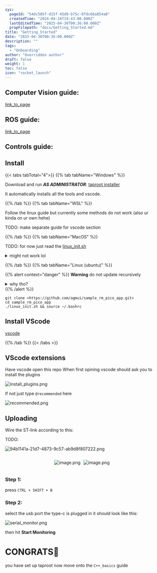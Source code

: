 ```yaml
---
sys:
  pageId: "54dc585f-d15f-45d0-b75c-8fdc66a854a8"
  createdTime: "2024-04-16T19:43:00.000Z"
  lastEditedTime: "2025-04-30T00:36:00.000Z"
  propFilepath: "docs/Getting_Started.md"
title: "Getting_Started"
date: "2025-04-30T00:36:00.000Z"
description: ""
tags:
  - "Onboarding"
author: "Overridden author"
draft: false
weight: 1
toc: false
icon: "rocket_launch"
---
```


## Computer Vision guide:

[link_to_page](86d45bc0-388b-4d26-8848-44f255f73d0e)

## ROS guide:

[link_to_page](3c76c1de-ec8f-46d6-8b0a-294005edc2d5)

## Controls guide:

## Install

{{< tabs tabTotal="4">}}
{{% tab tabName="Windows" %}}

Download and run _**AS ADMINISTRATOR**_: [taproot installer](https://github.com/Thornbots/TeachingFreshies/releases/tag/1.0)

It automatically installs all the tools and vscode.

{{% /tab %}}
{{% tab tabName="WSL" %}}

Follow the linux guide but currently some methods do not work (also ur kinda on ur own hehe)

TODO: make separate guide for vscode section

{{% /tab %}}
{{% tab tabName="MacOS" %}}

TODO: for now just read the [linux_init.sh](https://github.com/agmui/sample_rm_pico_app/blob/main/linux_init.sh)

<details>
<summary>might not work lol</summary>

`brew install libusb pkg-config`

Next install: [vscode](https://code.visualstudio.com/Download)

</details>

{{% /tab %}}
{{% tab tabName="Linux (ubuntu)" %}}

{{% alert context="danger" %}}
**Warning** do not update recursively
<details>
<summary>why tho?</summary>
There are some submodules that may go on for a while (like tinyusb) and I highly
recommend you don't need to get them.
If you want to see what submodules I update just look in `linux_init.sh`
</details>
{{% /alert %}}

```shell
git clone <https://github.com/agmui/sample_rm_pico_app.git>
cd sample_rm_pico_app
./linux_init.sh && source ~/.bashrc
```

## Install VScode

[vscode](https://code.visualstudio.com/Download)

{{% /tab %}}
{{< /tabs >}}

## VScode extensions

Have vscode open this repo
When first opining vscode should ask you to install the plugins

![install_plugins.png](https://prod-files-secure.s3.us-west-2.amazonaws.com/d518164a-d88e-44d1-a4ee-3adb3bd8bce0/89bd30f0-1825-4e77-867b-0a41ce370880/install_plugins.png?X-Amz-Algorithm=AWS4-HMAC-SHA256&X-Amz-Content-Sha256=UNSIGNED-PAYLOAD&X-Amz-Credential=ASIAZI2LB466VN3ZEIV5%2F20250518%2Fus-west-2%2Fs3%2Faws4_request&X-Amz-Date=20250518T033834Z&X-Amz-Expires=3600&X-Amz-Security-Token=IQoJb3JpZ2luX2VjELL%2F%2F%2F%2F%2F%2F%2F%2F%2F%2FwEaCXVzLXdlc3QtMiJGMEQCIEzC%2BVEY81WtN9BK3CSmSusAOG8k9HjNOKfX7DxlmY4YAiBidnFrgXALqvofFnV9TGR8lXk6qrnfbgWez%2B3I%2B%2FRNHCr%2FAwhrEAAaDDYzNzQyMzE4MzgwNSIMVOX%2BrK9UsvA%2FGVEDKtwD68H5p196DueWSHxqZWGXSQkC9qLa0IdfthZ1wSw%2BYlwybGFWa83JSHc3pSuV7cjqa6dkFuvAQs4G6o7wjCGHwu2aBd6nk2aCWoacHuwM04ZpaCyFivoOmjweMBeNoy7WWd3Uc6Xw9hUDl3LyGEsQLF4pUbh5TzwasBYJJGdPfk6W1nnlZ2OMFjMMEJhU0YpTe8B4tE6nQRisF0d832X9isDpX65qwSbFFBFd2qQl%2FkOark%2BPZBJS8Bex8QHGM9UsjFrneCfpztYPFXXvFycjgFIqdEoqcg03tVafoSTE0LpLlM5eXO4GdqD1BgVy1gFl2rN0lgG2jTjqsOSen42r6YQlv8G4NNE5ISwCUjVESNg7%2BTjAL8C%2BtHu4KOV4hRL33%2Bq60%2Bi9IOJ9JUWPc6T4ztZYoqE7DQ2ClZPFLh1g4QLnhytFNWJ06NpB6Feey8vatMHi7JGSRW7Py3Uuh4DrB3t%2FQ2IEoJD1iBEvXTfGmk3OBmoJbFNb%2FXr%2FVP%2F6NdUdUVfIfHIV2iFXj6JmmSegoZJaG5iD3qcvjZREbTdKKSLNVxq%2BlxJgyuVF4qRbgMGbhJoS28GaZ1wSTUWh%2FgPGsX9NAMRFrPg8e5Hd8k%2Fd9cHI8hwq%2F0sz16Sr0zUw%2B%2FikwQY6pgEPRhdATp54mWWMB5YlLQsHgk%2BJ98aSraif%2FthU2rJdWonuEYdPKkJXBWVvrqM%2F1%2B4tJS9mU1Y7vP8IIIX3t%2Flftu%2Bzr5EDqIvrNR8QzGnfGRDWT4KekIYQceRmQHft5jNOcdWqFVTaW0OR5ll29f%2Bx9DmjZM%2Bku1KIuo0DiRObZeprhGUrBbVwB%2FSGTYpyfvvc2VqdjSaA4G3nYq09DhbGueWOziOE&X-Amz-Signature=c80da453e38e795f16a28520f4698300647d0bdc1870dd67883d3b4af2161d15&X-Amz-SignedHeaders=host&x-id=GetObject)

If not just type `@recommended` here  

![recommended.png](https://prod-files-secure.s3.us-west-2.amazonaws.com/d518164a-d88e-44d1-a4ee-3adb3bd8bce0/61e661e9-5d85-4dfc-be0d-8d2097a5e793/recommended.png?X-Amz-Algorithm=AWS4-HMAC-SHA256&X-Amz-Content-Sha256=UNSIGNED-PAYLOAD&X-Amz-Credential=ASIAZI2LB466VN3ZEIV5%2F20250518%2Fus-west-2%2Fs3%2Faws4_request&X-Amz-Date=20250518T033834Z&X-Amz-Expires=3600&X-Amz-Security-Token=IQoJb3JpZ2luX2VjELL%2F%2F%2F%2F%2F%2F%2F%2F%2F%2FwEaCXVzLXdlc3QtMiJGMEQCIEzC%2BVEY81WtN9BK3CSmSusAOG8k9HjNOKfX7DxlmY4YAiBidnFrgXALqvofFnV9TGR8lXk6qrnfbgWez%2B3I%2B%2FRNHCr%2FAwhrEAAaDDYzNzQyMzE4MzgwNSIMVOX%2BrK9UsvA%2FGVEDKtwD68H5p196DueWSHxqZWGXSQkC9qLa0IdfthZ1wSw%2BYlwybGFWa83JSHc3pSuV7cjqa6dkFuvAQs4G6o7wjCGHwu2aBd6nk2aCWoacHuwM04ZpaCyFivoOmjweMBeNoy7WWd3Uc6Xw9hUDl3LyGEsQLF4pUbh5TzwasBYJJGdPfk6W1nnlZ2OMFjMMEJhU0YpTe8B4tE6nQRisF0d832X9isDpX65qwSbFFBFd2qQl%2FkOark%2BPZBJS8Bex8QHGM9UsjFrneCfpztYPFXXvFycjgFIqdEoqcg03tVafoSTE0LpLlM5eXO4GdqD1BgVy1gFl2rN0lgG2jTjqsOSen42r6YQlv8G4NNE5ISwCUjVESNg7%2BTjAL8C%2BtHu4KOV4hRL33%2Bq60%2Bi9IOJ9JUWPc6T4ztZYoqE7DQ2ClZPFLh1g4QLnhytFNWJ06NpB6Feey8vatMHi7JGSRW7Py3Uuh4DrB3t%2FQ2IEoJD1iBEvXTfGmk3OBmoJbFNb%2FXr%2FVP%2F6NdUdUVfIfHIV2iFXj6JmmSegoZJaG5iD3qcvjZREbTdKKSLNVxq%2BlxJgyuVF4qRbgMGbhJoS28GaZ1wSTUWh%2FgPGsX9NAMRFrPg8e5Hd8k%2Fd9cHI8hwq%2F0sz16Sr0zUw%2B%2FikwQY6pgEPRhdATp54mWWMB5YlLQsHgk%2BJ98aSraif%2FthU2rJdWonuEYdPKkJXBWVvrqM%2F1%2B4tJS9mU1Y7vP8IIIX3t%2Flftu%2Bzr5EDqIvrNR8QzGnfGRDWT4KekIYQceRmQHft5jNOcdWqFVTaW0OR5ll29f%2Bx9DmjZM%2Bku1KIuo0DiRObZeprhGUrBbVwB%2FSGTYpyfvvc2VqdjSaA4G3nYq09DhbGueWOziOE&X-Amz-Signature=4588002dae35080cb90abae08e2bc5af8db4d1f5dd6a49af8193a386111a050c&X-Amz-SignedHeaders=host&x-id=GetObject)

## Uploading

Wire the ST-link according to this:

TODO:

![94b1141a-21d7-4873-9c57-ab9d8f807222.png](https://prod-files-secure.s3.us-west-2.amazonaws.com/d518164a-d88e-44d1-a4ee-3adb3bd8bce0/e5fad17d-ab82-4300-9f4c-505ab4b1202c/94b1141a-21d7-4873-9c57-ab9d8f807222.png?X-Amz-Algorithm=AWS4-HMAC-SHA256&X-Amz-Content-Sha256=UNSIGNED-PAYLOAD&X-Amz-Credential=ASIAZI2LB466VN3ZEIV5%2F20250518%2Fus-west-2%2Fs3%2Faws4_request&X-Amz-Date=20250518T033834Z&X-Amz-Expires=3600&X-Amz-Security-Token=IQoJb3JpZ2luX2VjELL%2F%2F%2F%2F%2F%2F%2F%2F%2F%2FwEaCXVzLXdlc3QtMiJGMEQCIEzC%2BVEY81WtN9BK3CSmSusAOG8k9HjNOKfX7DxlmY4YAiBidnFrgXALqvofFnV9TGR8lXk6qrnfbgWez%2B3I%2B%2FRNHCr%2FAwhrEAAaDDYzNzQyMzE4MzgwNSIMVOX%2BrK9UsvA%2FGVEDKtwD68H5p196DueWSHxqZWGXSQkC9qLa0IdfthZ1wSw%2BYlwybGFWa83JSHc3pSuV7cjqa6dkFuvAQs4G6o7wjCGHwu2aBd6nk2aCWoacHuwM04ZpaCyFivoOmjweMBeNoy7WWd3Uc6Xw9hUDl3LyGEsQLF4pUbh5TzwasBYJJGdPfk6W1nnlZ2OMFjMMEJhU0YpTe8B4tE6nQRisF0d832X9isDpX65qwSbFFBFd2qQl%2FkOark%2BPZBJS8Bex8QHGM9UsjFrneCfpztYPFXXvFycjgFIqdEoqcg03tVafoSTE0LpLlM5eXO4GdqD1BgVy1gFl2rN0lgG2jTjqsOSen42r6YQlv8G4NNE5ISwCUjVESNg7%2BTjAL8C%2BtHu4KOV4hRL33%2Bq60%2Bi9IOJ9JUWPc6T4ztZYoqE7DQ2ClZPFLh1g4QLnhytFNWJ06NpB6Feey8vatMHi7JGSRW7Py3Uuh4DrB3t%2FQ2IEoJD1iBEvXTfGmk3OBmoJbFNb%2FXr%2FVP%2F6NdUdUVfIfHIV2iFXj6JmmSegoZJaG5iD3qcvjZREbTdKKSLNVxq%2BlxJgyuVF4qRbgMGbhJoS28GaZ1wSTUWh%2FgPGsX9NAMRFrPg8e5Hd8k%2Fd9cHI8hwq%2F0sz16Sr0zUw%2B%2FikwQY6pgEPRhdATp54mWWMB5YlLQsHgk%2BJ98aSraif%2FthU2rJdWonuEYdPKkJXBWVvrqM%2F1%2B4tJS9mU1Y7vP8IIIX3t%2Flftu%2Bzr5EDqIvrNR8QzGnfGRDWT4KekIYQceRmQHft5jNOcdWqFVTaW0OR5ll29f%2Bx9DmjZM%2Bku1KIuo0DiRObZeprhGUrBbVwB%2FSGTYpyfvvc2VqdjSaA4G3nYq09DhbGueWOziOE&X-Amz-Signature=c73ad8cf6f8590fd07e36db910a4c6cf96c39562705eae2f816bf8522bd04dcf&X-Amz-SignedHeaders=host&x-id=GetObject)

<div style="display: flex;flex-direction: row; column-gap:10px; max-width: 630px;justify-content: center;">
<div>

![image.png](https://prod-files-secure.s3.us-west-2.amazonaws.com/d518164a-d88e-44d1-a4ee-3adb3bd8bce0/210ecb78-1116-4d7b-b9b7-2292f66fa2c2/image.png?X-Amz-Algorithm=AWS4-HMAC-SHA256&X-Amz-Content-Sha256=UNSIGNED-PAYLOAD&X-Amz-Credential=ASIAZI2LB466SFW6KA5L%2F20250518%2Fus-west-2%2Fs3%2Faws4_request&X-Amz-Date=20250518T033836Z&X-Amz-Expires=3600&X-Amz-Security-Token=IQoJb3JpZ2luX2VjELH%2F%2F%2F%2F%2F%2F%2F%2F%2F%2FwEaCXVzLXdlc3QtMiJHMEUCIGSX1LjbaeqwCKgreoilZweDXBBnBjFzTn3cQQLAdB4jAiEA1KuTVOsAr4Mjocw6oXs7AN%2B4gJ9NkZvl7EbmOU7Znjoq%2FwMIahAAGgw2Mzc0MjMxODM4MDUiDF%2FCKWhu%2BefesyGG7CrcA1KdZvfrY%2Fy801apabIGL5weeKqnKX9%2FfbR6j6gesPe61Z8h7QiskKBC8a35e43tvK5vZAYni3%2Bzakqbc9zh5098zpqyZbHYrd6Jbz1OzxNefz7ksz02U9p3uBJNqqwxyBt2C17ZVSC6rGCSn%2BcFwIRe4c3H4VSYaUo7ZjCjt2obqw96Vh%2B0rdXt1%2FMPe9UAGc%2BleIqara4YqrkeLDIcCpdJkTh77F2qHjyBI870Rux0eKf4ZkAbFz7N2SsZ2b04F8liX9hdeQ386LCYXuGyGCCikOU3vYm1By5xSgCgrrfBbWDi1YuoXDbq3pgK9ZHx0qr6%2BxEchpeQs2JRHl3R7V%2BmPN1eS7VWjHqJUKg59UGQ6zAZb1k6c4S%2BJEnm1RytUrThNvr3ixvNqkA7%2Fs6ZM0Lwr4aFnAztby9BRa0K5tLWDKgRPpA4KNe%2Bjr1%2B0zw1FZC1cwmy%2B2ilF%2BpU2GhGC4SIOdu%2FBta%2Fkd8ubx2krGra%2F5fTL118mT4qPRxZs8pJbwk0YfH%2BYD3sDakj9XWdP%2F0HMdGx2P%2B7dI0uLWCU05EEE1V7376%2FFClw%2B7lWdQIRaYXTQhzw2wUO5ycb1JCAyXwDifnhUMzwlfkkBb3Sibhn08vNbFpNQ0TvrvGnMLvXpMEGOqUBCMgZfNjaBi1TI%2FNvKCicDJ6F%2Be0QHh%2B22Q79rruedl9iNscoM%2BgJk7m7fnx6Jmyw82oihilf8ZHgGnLT%2BDkBbL0qAQvseM1jW1wBT3TPi%2B%2B7sQfAwV5Ipxyzr1Y8TaSoliX%2F%2FXmqO43q%2B9R6uVsBLsyAkFJKeCbXVE8kWIRocTZOY7lQe91h%2B4qX79UOcOuMsFsyvjFBLtCUJxqVNZFZXMtER%2FAl&X-Amz-Signature=af644640772b1e676059cd4939a94f674f7329f42ec5052add83c13ea80a787b&X-Amz-SignedHeaders=host&x-id=GetObject)

</div>
<div>

![image.png](https://prod-files-secure.s3.us-west-2.amazonaws.com/d518164a-d88e-44d1-a4ee-3adb3bd8bce0/33a0fd0f-8ca6-4a86-8e09-26e95ded1fff/image.png?X-Amz-Algorithm=AWS4-HMAC-SHA256&X-Amz-Content-Sha256=UNSIGNED-PAYLOAD&X-Amz-Credential=ASIAZI2LB466WJRUL65S%2F20250518%2Fus-west-2%2Fs3%2Faws4_request&X-Amz-Date=20250518T033837Z&X-Amz-Expires=3600&X-Amz-Security-Token=IQoJb3JpZ2luX2VjELH%2F%2F%2F%2F%2F%2F%2F%2F%2F%2FwEaCXVzLXdlc3QtMiJHMEUCIGbZVpNPt0dgunXlRCaUHF2dmnNMRenh82FwYwJ9rJPKAiEAlHpbNmg2dHWsBK3tKE5Z28NN0zhcd0DMF5V3zxNAT08q%2FwMIahAAGgw2Mzc0MjMxODM4MDUiDCeJ47Widwx795pulyrcA8VdCjHp089HrcozVbuX92OzKn41bT9xhwR5PC8JEtLQgWCq46XVXuXPk7sI3t6L2UQggLsoFCSBDcTdk9bz8ZDiv6jY8jlEGW5Hozu5fz8k4xStdpCjKbXmCSVw27CCeCC1ddAO%2FQaiGFwxwb9j7qEXqO2J31KcmWZArUcWiEcvZKuM2zVeK0wxVkJW9%2BOoYs%2FoSPlYCl5E7bh3YK48jFNV8BdlRKtqzlf0TRbGktp4hcAOhNM%2Brl8l3TWxQHNFL%2FE%2FqxUeymEZ1cqH4P0t80PWWOcmpaNVKJ6vElKOUZ30%2FdH5%2FV87BT%2FONzu8x1zz4%2Bp1UzLWdC2GwI3DKR26RkiQ%2FSEKqXJwarDLHbhIR1aAfWqomeKi0UF6t5FR0RdJOhABJMDKxnY4FwuBmESJdUB3n52IkSDQBZ8Oan0GqIlpHkGCNNEmrGQ7pLTs4Dyrhb6Lb2zKDXgU7in5q3n0Uc57ovKyClBawfsjthVdaAX6wadPKR9wcKZLdd2pNVvBPGTrZHyScS20VWUJUlRg0qSu9JtNZu3203d0UvQrpd0FalXEC4SSGXTzWr4RIUMs0%2BNLTb4yg%2BWodSeugLTEsYqeMuEe%2BsVaGs6kwRuN9qqkqEke5PL06XzP6nrHMLzXpMEGOqUB9BbAQco7NLkfDl%2Bd4GesaWF5GQnoTSeResxFOTgx2QJXtnxl0iCwvzHrZpeMwCoElcwqFT1Z6kMaDNI5ZszW87W33z29E0Tv62y3QY%2B82sJkFgSS2EGnSmH1bXLXwpXIRcnQBRStE9MGgRawmGkRFxfHW6lr8ReJCyOtj6FHHs7QTRUGo2VxIOfoSnCAgNuGt2L9dnt%2BaAWaClGEf4vk9dgGQADW&X-Amz-Signature=085fa8daaebbb2a5825abc5f6ab7aff3fce849d451148cdf83c1ffdadb45c60d&X-Amz-SignedHeaders=host&x-id=GetObject)

</div>
</div>

### Step 1:

press `CTRL + SHIFT + B`

### Step 2:

select the usb port the type-c is plugged in it should look like this:

![serial_monitor.png](https://prod-files-secure.s3.us-west-2.amazonaws.com/d518164a-d88e-44d1-a4ee-3adb3bd8bce0/f03f4774-05d4-4393-b6a0-d5efb6d315ab/serial_monitor.png?X-Amz-Algorithm=AWS4-HMAC-SHA256&X-Amz-Content-Sha256=UNSIGNED-PAYLOAD&X-Amz-Credential=ASIAZI2LB466VN3ZEIV5%2F20250518%2Fus-west-2%2Fs3%2Faws4_request&X-Amz-Date=20250518T033834Z&X-Amz-Expires=3600&X-Amz-Security-Token=IQoJb3JpZ2luX2VjELL%2F%2F%2F%2F%2F%2F%2F%2F%2F%2FwEaCXVzLXdlc3QtMiJGMEQCIEzC%2BVEY81WtN9BK3CSmSusAOG8k9HjNOKfX7DxlmY4YAiBidnFrgXALqvofFnV9TGR8lXk6qrnfbgWez%2B3I%2B%2FRNHCr%2FAwhrEAAaDDYzNzQyMzE4MzgwNSIMVOX%2BrK9UsvA%2FGVEDKtwD68H5p196DueWSHxqZWGXSQkC9qLa0IdfthZ1wSw%2BYlwybGFWa83JSHc3pSuV7cjqa6dkFuvAQs4G6o7wjCGHwu2aBd6nk2aCWoacHuwM04ZpaCyFivoOmjweMBeNoy7WWd3Uc6Xw9hUDl3LyGEsQLF4pUbh5TzwasBYJJGdPfk6W1nnlZ2OMFjMMEJhU0YpTe8B4tE6nQRisF0d832X9isDpX65qwSbFFBFd2qQl%2FkOark%2BPZBJS8Bex8QHGM9UsjFrneCfpztYPFXXvFycjgFIqdEoqcg03tVafoSTE0LpLlM5eXO4GdqD1BgVy1gFl2rN0lgG2jTjqsOSen42r6YQlv8G4NNE5ISwCUjVESNg7%2BTjAL8C%2BtHu4KOV4hRL33%2Bq60%2Bi9IOJ9JUWPc6T4ztZYoqE7DQ2ClZPFLh1g4QLnhytFNWJ06NpB6Feey8vatMHi7JGSRW7Py3Uuh4DrB3t%2FQ2IEoJD1iBEvXTfGmk3OBmoJbFNb%2FXr%2FVP%2F6NdUdUVfIfHIV2iFXj6JmmSegoZJaG5iD3qcvjZREbTdKKSLNVxq%2BlxJgyuVF4qRbgMGbhJoS28GaZ1wSTUWh%2FgPGsX9NAMRFrPg8e5Hd8k%2Fd9cHI8hwq%2F0sz16Sr0zUw%2B%2FikwQY6pgEPRhdATp54mWWMB5YlLQsHgk%2BJ98aSraif%2FthU2rJdWonuEYdPKkJXBWVvrqM%2F1%2B4tJS9mU1Y7vP8IIIX3t%2Flftu%2Bzr5EDqIvrNR8QzGnfGRDWT4KekIYQceRmQHft5jNOcdWqFVTaW0OR5ll29f%2Bx9DmjZM%2Bku1KIuo0DiRObZeprhGUrBbVwB%2FSGTYpyfvvc2VqdjSaA4G3nYq09DhbGueWOziOE&X-Amz-Signature=0aa123b8f9d26b7a2116d83771ef0af5c17585a4e374bc6b94ffa60cd5d8c6b2&X-Amz-SignedHeaders=host&x-id=GetObject)

then hit **Start Monitoring**

# CONGRATS🎉

you have set up taproot now move onto the `C++_basics` guide
